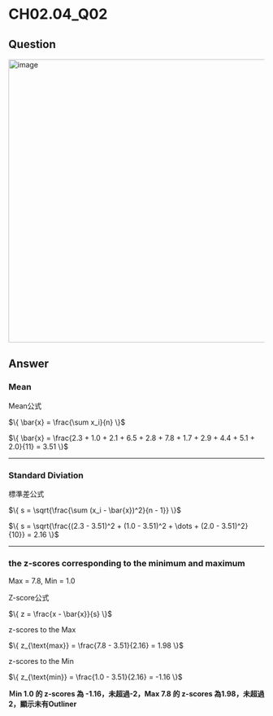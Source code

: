# CH02.04_Q02

## Question
<img width="557" alt="image" src="https://github.com/user-attachments/assets/69f7b4cf-a194-4e04-8df5-3d8e475f9a76">

## Answer

### Mean
Mean公式  

$\{
\bar{x} = \frac{\sum x_i}{n}
\}$

$\{
\bar{x} = \frac{2.3 + 1.0 + 2.1 + 6.5 + 2.8 + 7.8 + 1.7 + 2.9 + 4.4 + 5.1 + 2.0}{11} = 3.51
\}$

---

### Standard Diviation
標準差公式  

$\{
s = \sqrt{\frac{\sum (x_i - \bar{x})^2}{n - 1}}
\}$

$\{
s = \sqrt{\frac{(2.3 - 3.51)^2 + (1.0 - 3.51)^2 + \dots + (2.0 - 3.51)^2}{10}} = 2.16
\}$

---

### the z-scores corresponding to the minimum and maximum

Max = 7.8, Min = 1.0

Z-score公式  

$\{
z = \frac{x - \bar{x}}{s}
\}$

z-scores to the Max  

$\{
z_{\text{max}} = \frac{7.8 - 3.51}{2.16} = 1.98
\}$

z-scores to the Min

$\{
z_{\text{min}} = \frac{1.0 - 3.51}{2.16} = -1.16
\}$

**Ｍin 1.0 的 z-scores 為 -1.16，未超過-2，Max 7.8 的 z-scores 為1.98，未超過2，顯示未有Outliner**

